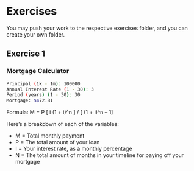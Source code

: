 # Exercises

You may push your work to the respective exercises folder, and you can create your own folder.

## Exercise 1

### Mortgage Calculator

```bash
Principal (1k - 1m): 100000
Annual Interest Rate (1 - 30): 3
Period (years) (1 - 30): 30
Mortgage: $472.81
```

Formula: M = P [ i (1 + i)^n ] / [ (1 + i)^n – 1]

Here’s a breakdown of each of the variables:

- M = Total monthly payment
- P = The total amount of your loan
- I = Your interest rate, as a monthly percentage
- N = The total amount of months in your timeline for paying off your mortgage
